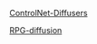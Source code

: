 [ControlNet-Diffusers](https://zenn.dev/mattyamonaca/articles/23cc474bc879e6)

[RPG-diffusion](https://github.com/YangLing0818/RPG-DiffusionMaster/tree/main)


